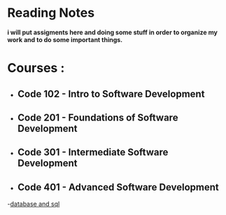 # Reading Notes
  **i will put assigments here and doing some stuff in order to organize my work and to do some important things.**
# Courses : 
- ## Code 102 - Intro to Software Development
- ## Code 201 - Foundations of Software Development
- ## Code 301 - Intermediate Software Development
- ## **Code 401 - Advanced Software Development**

-[database and sql](sqlpractice.md)
